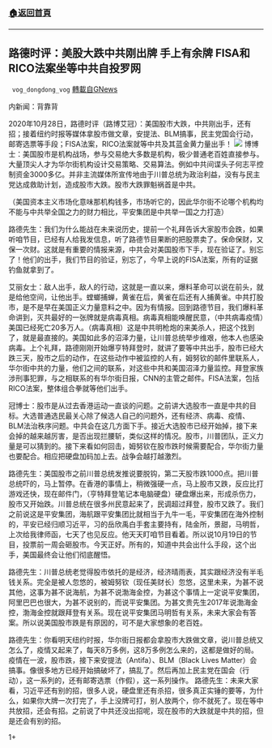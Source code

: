 ###  [:house:返回首頁](https://github.com/ourhimalayas/txt)
---

## 路德时评：美股大跌中共刚出牌 手上有余牌 FISA和RICO法案坐等中共自投罗网
` vog_dongdong_vog` [轉載自GNews](https://gnews.org/zh-hans/498151/)

内新闻：背靠背

2020年10月28日，路德时评（路博艾冠）：美国股市大跌，中共刚出手，还有招；接着纽约时报等媒体拿股市做文章，安提法、BLM搞事，民主党国会行动，邮寄选票等手段；FISA法案，RICO法案就等中共及其蓝金黄力量出手！
![]()![](https://gnews-media-offload.s3.amazonaws.com/wp-content/uploads/2020/10/29043717/image-177.png)
博博士：美国股市是机构战场，参与交易绝大多数是机构，极少普通老百姓直接参与。大量顶尖人才为华尔街机构设计交易策略、交易算法。例如中共间谍头子何志平控制资金3000多亿。并非主流媒体所宣传地由于川普总统为政治利益，没有与民主党达成救助计划，造成股市大跌。股市大跌罪魁祸首是中共。

（美国资本主义市场化意味那机构钱多，市场听它的，因此华尔街不论哪个机构均不能与中共举全国之力的财力相比，平安集团是中共举一国之力打造）

路德先生：我们为什么能战在未来说历史，提前一个礼拜告诉大家股市会跌，如果听咱节目，已经有人给我发信息，听了路德节目果断的把股票卖了。保命保财，又保一次财。这就是有重要的情报来源，中共会对美国股市下手，现在验证了。别忘了！他们的出手，我们节目的验证，别忘了，今早上说的FISA法案，所有的证据钓鱼就拿到了。

艾丽女士：敌人出手，敌人的行动，这就是一直以来，爆料革命可以说在前头，就是给他空间，让他出手。螳螂捕蝉，黄雀在后，黄雀在后还有人捕黄雀。中共打股市，是不是早在美国正义力量意料之中。因为有情报。回到路德节目，我们爆料革命讲到，灭共最好的一张牌就是病毒真相。病毒真相能唤醒民意，（中共病毒疫情）美国已经死亡20多万人。（病毒真相）这是中共明枪炮的来美杀人，把这个找到了，就是最直接的。美国如此多的沼泽力量，让川普总统举步维艰，他本人也感染病毒。上个礼拜，路德刚刚开始爆亨特拜登时，就讲了要等中共出手，股市已经大跌三天，股市之后的动作，在这些动作中被监控的人有，姆努钦的邮件里联系人，华尔街中共的力量，他们之间的联系，对这些中共和美国沼泽力量监控。拜登家族涉刑事犯罪，与之相联系的有华尔街日报，CNN的主管之邮件。FISA法案，包括RICO法案，整体组合拳就等他们出手。

冠博士：股市是从过去香港运动一直谈的问题。之前讲大选股市一直是中共的目标。大选普通选民最关心除了候选人自己的问题外，还有经济、病毒、疫情、BLM法治秩序问题。中共会在这几方面下手。接近大选股市已经开始掉，接下来会掉的越来越厉害，是否出现拦腰斩，类似这样的情况。股市，川普团队，正义力量是可以猜到的。接下来看如何回击，姆努钦在股市跌时候需要配合，华尔街力量也要配合。相应把硬盘加码加上去。战争会越打越激烈。

路德先生：美国股市之前川普总统发推说要脱钩，第二天股市跌1000点。把川普总统吓的，马上暂停。在香港的事情上，稍微强硬一点，马上股市又跌，反应比打游戏还快，现在邮件门，（亨特拜登笔记本电脑硬盘）硬盘爆出来，形成杀伤力，股市又开始跌。川普总统在很多州民意起来了，民调超过拜登，股市又跌了。我们之前说这是平安集团，海航跟平安集团比就相当于九牛一毛，平安集团在海外控制的，平安已经归顺习近平，习的岳欣禹白手套主要持有，陆金所，景甜，马明哲，上次给我律师函，七天了也见反应。他天天盯咱节目看着。所以说10月19日的节目，投票前一周会砸股市。今天正好。所有的，知道中共会出什么手段，这个出手，美国最终会让他们彻底醒悟。

路德先生：川普总统老觉得股市依托的是经济，经济晴雨表，其实跟经济没有半毛钱关系。完全是被人忽悠的，被姆努钦（现任美财长）忽悠，这里未来，为甚不说其他，这事为甚不说海航，为甚不说渤海金控，为甚这个事情上一定说平安集团，阿里巴巴也很大，为甚不说别的，而说平安集团。为甚文贵先生2017年说渤海金控，渤海金控就跟拜登有关系。现在说平安集团马明哲有关系，未来大家会有答案。所以说美国股市跌是有原因的，可不是大家想象的老百姓。

路德先生：你看明天纽约时报，华尔街日报都会拿股市大跌做文章，说川普总统又怎么了，疫情又起来了，每天8万多例，这8万多例怎么来的，这都是做好的局。疫情在一波，股市跌，接下来安提法（Antifa）、BLM（Black Lives Matter）会搞事。像很多地方已经开始搞破坏了，搞乱了。然后再加上民主党在国会（行动），这一系列的，还有邮寄选票（作假），这一系列操作。 路德先生：未来大家看，习近平还有别的招，很多人说，硬盘里还有杀招，很多真正实锤的要等，为什么，如果你大牌一次打完了，手上没牌可打，别人放两个，你不就死了。现在等中共放招，还会有招。之前说了中共还没出招呢，现在股市的大跌就是中共的招，但是还会有别的招。

1+

